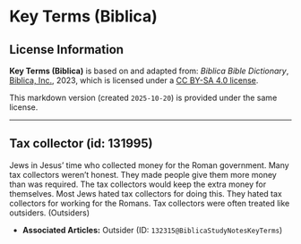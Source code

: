 # Key Terms (Biblica)

## License Information

**Key Terms (Biblica)** is based on and adapted from: _Biblica Bible Dictionary_, [Biblica, Inc.](https://www.biblica.com/), 2023, which is licensed under a [CC BY-SA 4.0 license](https://creativecommons.org/licenses/by-sa/4.0/legalcode.en).

This markdown version (created `2025-10-20`) is provided under the same license.



--------------------------------

## Tax collector (id: 131995)

Jews in Jesus’ time who collected money for the Roman government. Many tax collectors weren’t honest. They made people give them more money than was required. The tax collectors would keep the extra money for themselves. Most Jews hated tax collectors for doing this. They hated tax collectors for working for the Romans. Tax collectors were often treated like outsiders. (Outsiders)

* **Associated Articles:** Outsider (ID: `132315@BiblicaStudyNotesKeyTerms`)

